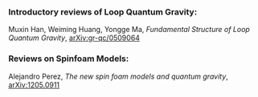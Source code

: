     

### Introductory reviews of Loop Quantum Gravity:

Muxin Han, Weiming Huang, Yongge Ma, _Fundamental Structure of Loop Quantum Gravity_, [arXiv:gr-qc/0509064](https://arxiv.org/abs/gr-qc/0509064)


### Reviews on Spinfoam Models:

Alejandro Perez, _The new spin foam models and quantum gravity_, [arXiv:1205.0911](https://arxiv.org/abs/1205.0911)



